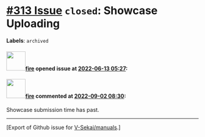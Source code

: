 # [\#313 Issue](https://github.com/V-Sekai/manuals/issues/313) `closed`: Showcase Uploading
**Labels**: `archived`


#### <img src="https://avatars.githubusercontent.com/u/32321?u=c2e06a3d2b49a467aa907e54aa259516440267cc&v=4" width="50">[fire](https://github.com/fire) opened issue at [2022-06-13 05:27](https://github.com/V-Sekai/manuals/issues/313):



#### <img src="https://avatars.githubusercontent.com/u/32321?u=c2e06a3d2b49a467aa907e54aa259516440267cc&v=4" width="50">[fire](https://github.com/fire) commented at [2022-09-02 08:30](https://github.com/V-Sekai/manuals/issues/313#issuecomment-1235224420):

Showcase submission time has past.


-------------------------------------------------------------------------------



[Export of Github issue for [V-Sekai/manuals](https://github.com/V-Sekai/manuals).]
